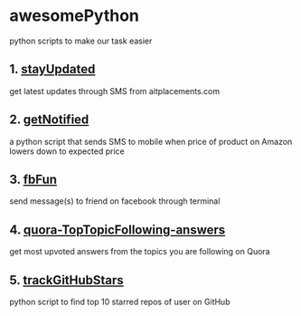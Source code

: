 # awesomePython
python scripts to make our task easier

## 1. [stayUpdated](https://github.com/msdeep14/stayUpdated)
 
get latest updates through SMS from aitplacements.com

## 2. [getNotified](https://github.com/msdeep14/getNotified)

a python script that sends SMS to mobile when price of product on Amazon lowers down to expected price

## 3. [fbFun](https://github.com/msdeep14/fbFun)

send message(s) to friend on facebook through terminal

## 4. [quora-TopTopicFollowing-answers](https://github.com/msdeep14/quora-TopTopicFollowing-answers)

get most upvoted answers from the topics you are following on Quora

## 5. [trackGitHubStars](https://github.com/msdeep14/trackGitHubStars)

python script to find top 10 starred repos of user on GitHub

